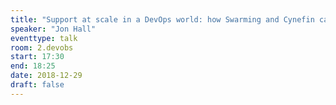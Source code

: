 ```yaml
---
title: "Support at scale in a DevOps world: how Swarming and Cynefin can save you from 3rd Line hell"
speaker: "Jon Hall"
eventtype: talk
room: 2.devobs
start: 17:30
end: 18:25
date: 2018-12-29
draft: false
---
```

